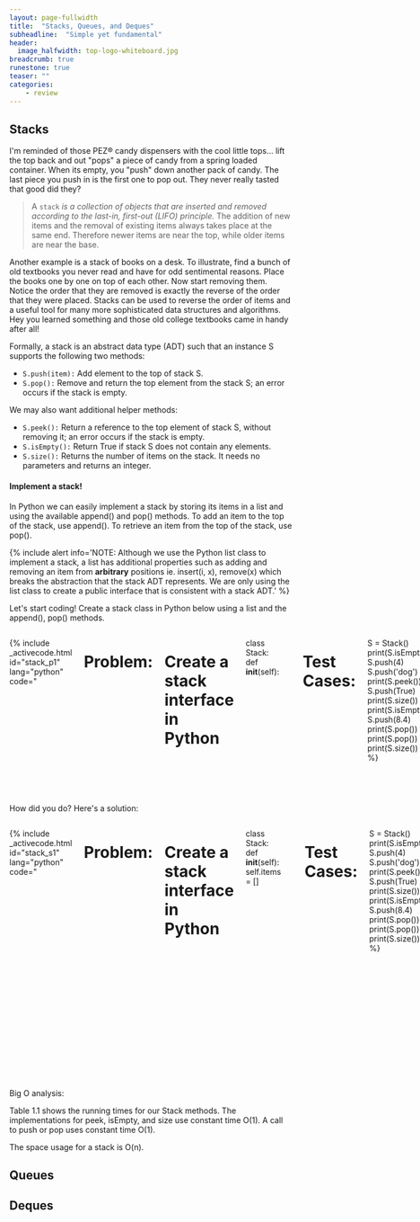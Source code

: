 ```yaml
---
layout: page-fullwidth
title:  "Stacks, Queues, and Deques"
subheadline:  "Simple yet fundamental"
header:
  image_halfwidth: top-logo-whiteboard.jpg
breadcrumb: true
runestone: true
teaser: ""
categories:
    - review
---
```


## Stacks
I'm reminded of those PEZ® candy dispensers with the cool little tops... lift the top back and out "pops" a piece of candy from a spring loaded container.
When its empty, you "push" down another pack of candy. The last piece you push in
is the first one to pop out. They never really tasted that good did they?

> A ```stack``` _is a collection of objects that are inserted and
removed according to the last-in, first-out (LIFO) principle._
The addition of new items and the removal of existing items always takes place at the same end.
Therefore newer items are near the top, while older items are near the base.

Another example is a stack of books on a desk. To illustrate,
find a bunch of old textbooks you never read and have for odd sentimental reasons.
Place the books one by one on top of each other. Now start removing them. Notice the order that they are removed is
exactly the reverse of the order that they were placed. Stacks can be used to reverse the order of items and
a useful tool for many more sophisticated data structures and algorithms. Hey you learned something and those
old college textbooks came in handy after all!



Formally, a stack is an abstract data type (ADT) such that an instance S supports the following two methods:

* ```S.push(item):``` Add element to the top of stack S.
* ```S.pop():``` Remove and return the top element from the stack S; an error occurs if the stack is empty.

We may also want additional helper methods:

* ```S.peek():``` Return a reference to the top element of stack S, without removing it; an error occurs if the stack is empty.
* ```S.isEmpty():``` Return True if stack S does not contain any elements.
* ```S.size():``` Returns the number of items on the stack. It needs no parameters and returns an integer.


#### Implement a stack!
In Python we can easily implement a stack by storing its items in a list and using the available append() and pop() methods.
To add an item to the top of the stack, use append(). To retrieve an item from the top of the stack, use pop().

{% include alert info='NOTE: Although we use the Python list class to implement a stack,
a list has additional properties such as adding and removing an item from **arbitrary** positions ie. insert(i, x),  remove(x) which breaks the
abstraction that the stack ADT represents. We are only using the list class to create a public interface that is consistent with a stack ADT.' %}


Let's start coding! Create a stack class in Python below using a list and the append(), pop() methods.

<div class="row">
<div class="small-12 columns" style="font-size: 14px">

{% include _activecode.html id="stack_p1" lang="python" code="
# Problem:
# Create a stack interface in Python

class Stack:
    def __init__(self):


    def push(self, item):


    def pop(self):


    def peek(self):


    def isEmpty(self):


    def size(self):



# Test Cases:
S = Stack()
print(S.isEmpty())
S.push(4)
S.push('dog')
print(S.peek())
S.push(True)
print(S.size())
print(S.isEmpty())
S.push(8.4)
print(S.pop())
print(S.pop())
print(S.size())
" %}

<!-- Errors -->
<div id="errors"></div>
</div>
</div>




How did you do? Here's a solution:

<div class="row">
<div class="small-12 columns" style="font-size: 14px">

{% include _activecode.html id="stack_s1" lang="python" code="
# Problem:
# Create a stack interface in Python

class Stack:
    def __init__(self):
        self.items = []

    def push(self, item):
        self.items.append(item)

    def pop(self):
        return self.items.pop()

    def peek(self):
        return self.items[len(self.items)-1]

    def isEmpty(self):
        return self.items == 0

    def size(self):
        return len(self.items)


# Test Cases:
S = Stack()
print(S.isEmpty())
S.push(4)
S.push('dog')
print(S.peek())
S.push(True)
print(S.size())
print(S.isEmpty())
S.push(8.4)
print(S.pop())
print(S.pop())
print(S.size())
" %}

<!-- Errors -->
<div id="errors"></div>
</div>
</div>

Big O analysis:

Table 1.1 shows the running times for our Stack methods.
The implementations for peek, isEmpty, and size use constant time O(1).
A call to push or pop uses constant time O(1).

The space usage for a stack is O(n).


## Queues




## Deques